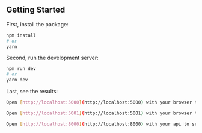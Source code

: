 ## Getting Started

First, install the package:

```bash
npm install
# or
yarn
```

Second, run the development server:

```bash
npm run dev
# or
yarn dev
```

Last, see the results:

```bash
Open [http://localhost:5000](http://localhost:5000) with your browser to see Frontend.

Open [http://localhost:5001](http://localhost:5001) with your browser to see Dashboard.

Open [http://localhost:8000](http://localhost:8000) with your api to see.
```
